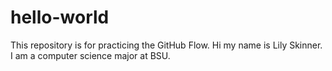 # hello-world
This repository is for practicing the GitHub Flow.
Hi my name is Lily Skinner. I am a computer science major at BSU.
